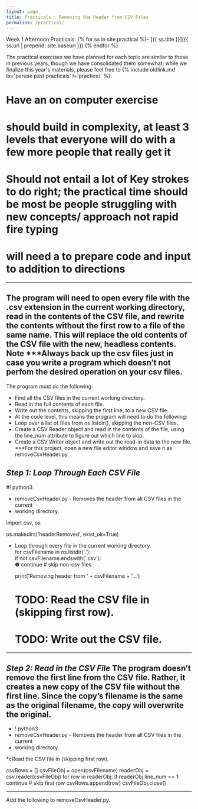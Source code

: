 ```yaml
---
layout: page
title: Practicals : Removing the Header from CSV Files
permalink: /practical/
---
```

Week 1 Afternoon Practicals:
{% for ss in site.practical %}- [{{ ss.title }}]({{ ss.url | prepend: site.baseurl }})
{% endfor %}

The practical exercises we have planned for each topic are similar to those in previous years, though we have consolidated them somewhat; while we finalize this year's materials, please feel free to {% include oldlink.md tx='peruse past practicals' l='practice/' %}.
# Have an on computer exercise
# should build in complexity, at least 3 levels that everyone will do with a few more people that really get it
# Should not entail a lot of Key strokes to do right; the practical time should be most be people struggling with new concepts/ approach not rapid fire typing
# will need a  to prepare code and input to addition to directions
---
The program will need to open every file with the .csv extension in the current working directory, read in the contents of the CSV file, and rewrite the contents without the first row to a file of the same name. This will replace the old contents of the CSV file with the new, headless contents.
Note ***Always back up the csv files just in case you write a program which doesn’t not perfom the desired operation on your csv files.  
---

The program must do the following:
*	Find all the CSV files in the current working directory.
*	Read in the full contents of each file.
*	Write out the contents, skipping the first line, to a new CSV file.
*	At the code level, this means the program will need to do the following:
*	Loop over a list of files from os.listdir(), skipping the non-CSV files.
*	Create a CSV Reader object and read in the contents of the file, using the line_num attribute to figure out which line to skip.
*	Create a CSV Writer object and write out the read-in data to the new file.
***For this project, open a new file editor window and save it as removeCsvHeader.py.  

***Step 1: Loop Through Each CSV File***
---
#! python3
   * removeCsvHeader.py - Removes the header from all CSV files in the current
   * working directory.

   import csv, os

   os.makedirs('headerRemoved', exist_ok=True)

   * Loop through every file in the current working directory.  
   for csvFilename in os.listdir('.'):   
       if not csvFilename.endswith('.csv'):   
❶         continue    # skip non-csv files   

       print('Removing header from ' + csvFilename + '...')

       # TODO: Read the CSV file in (skipping first row).

       # TODO: Write out the CSV file.
---

*Step 2: Read in the CSV File*
The program doesn’t remove the first line from the CSV file. Rather, it creates 
a new copy of the CSV file without the first line. Since the copy’s filename is 
the same as the original filename, the copy will overwrite the original.  
---
* ! python3
* removeCsvHeader.py - Removes the header from all CSV files in the current
* working directory.


*cRead the CSV file in (skipping first row).  

csvRows = []
csvFileObj = open(csvFilename)
readerObj = csv.reader(csvFileObj)
for row in readerObj:
    if readerObj.line_num == 1:
        continue    # skip first row
    csvRows.append(row)
csvFileObj.close()

---
Add the following to removeCsvHeader.py.